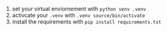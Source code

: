 
1. set your virtual enviornement with `python venv .venv`
2. activcate your `.venv` with `.venv source/bin/activate`
3. install the requirements with `pip install requirements.txt`